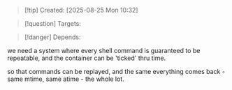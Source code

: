 
>[!tip] Created: [2025-08-25 Mon 10:32]

>[!question] Targets: 

>[!danger] Depends: 

we need a system where every shell command is guaranteed to be repeatable, and the container can be 'ticked' thru time.

so that commands can be replayed, and the same everything comes back - same mtime, same atime - the whole lot.
